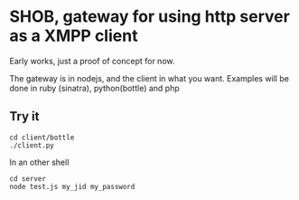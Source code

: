 SHOB, gateway for using http server as a XMPP client
====================================================

Early works, just a proof of concept for now.

The gateway is in nodejs, and the client in what you want.
Examples will be done in ruby (sinatra), python(bottle) and php

Try it
------

	cd client/bottle
	./client.py

In an other shell

	cd server
	node test.js my_jid my_password

